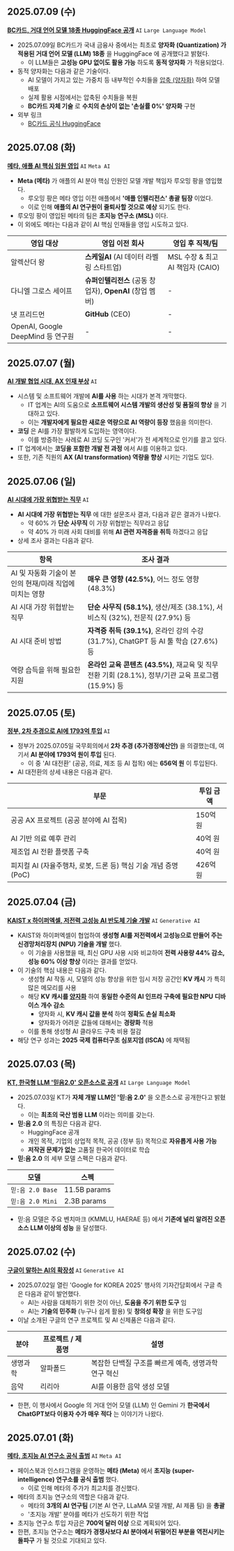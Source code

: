 ## 2025.07.09 (수)
**[BC카드, 거대 언어 모델 18종 HuggingFace 공개](https://n.news.naver.com/mnews/article/029/0002967014?sid=101)** ```AI``` ```Large Language Model```

* 2025.07.09일 BC카드가 국내 금융사 중에서는 최초로 **양자화 (Quantization) 가 적용된 거대 언어 모델 (LLM) 18종** 을 HuggingFace 에 공개했다고 밝혔다.
  * 이 LLM들은 **고성능 GPU 없이도 활용 가능** 하도록 **동적 양자화** 가 적용되었다.
* 동적 양자화는 다음과 같은 기술이다.
  * AI 모델이 가지고 있는 가중치 등 내부적인 수치들을 [압축 (양자화)](../AI%20Basics/LLM%20Basics/LLM_기초_Quantization.md) 하여 모델 배포
  * 실제 활용 시점에서는 압축된 수치들을 복원
  * **BC카드 자체 기술** 로 **수치의 손상이 없는 '손실률 0%' 양자화** 구현
* 외부 링크
  * [BC카드 공식 HuggingFace](https://huggingface.co/BCCard/models)

## 2025.07.08 (화)
**[메타, 애플 AI 핵심 임원 영입](https://n.news.naver.com/mnews/article/003/0013350684?sid=105)** ```AI``` ```Meta AI```

* **Meta (메타)** 가 애플의 AI 분야 핵심 인원인 모델 개발 책임자 루오밍 팡을 영입했다.
  * 루오밍 팡은 메타 영입 이전 애플에서 **'애플 인텔리전스' 총괄 팀장** 이었다.
  * 이로 인해 **애플의 AI 연구원이 줄퇴사할 것으로 예상** 되기도 한다.
* 루오밍 팡이 영입된 메타의 팀은 **초지능 연구소 (MSL)** 이다.
* 이 외에도 메타는 다음과 같이 AI 핵심 인재들을 영입 시도하고 있다.

| 영입 대상                         | 영입 이전 회사                                 | 영입 후 직책/팀                 |
|-------------------------------|------------------------------------------|---------------------------|
| 알렉산더 왕                        | **스케일AI** (AI 데이터 라벨링 스타트업)              | MSL 수장 & 최고 AI 책임자 (CAIO) |
| 다니엘 그로스 세이프                   | **슈퍼인텔리전스** (공동 창업자), **OpenAI** (창업 멤버) | -                         |
| 냇 프리드먼                        | **GitHub** (CEO)                         | -                         |
| OpenAI, Google DeepMind 등 연구원 | -                                        | -                         |

## 2025.07.07 (월)
**[AI 개발 협업 시대, AX 인재 부상](https://n.news.naver.com/mnews/article/030/0003329056?sid=105)** ```AI```

* 시스템 및 소프트웨어 개발에 **AI를 사용** 하는 시대가 본격 개막했다.
  * IT 업계는 AI의 도움으로 **소프트웨어 시스템 개발의 생산성 및 품질의 향상** 을 기대하고 있다. 
  * 이는 **개발자에게 필요한 새로운 역량으로 AI 역량이 등장** 했음을 의미한다.
* **코딩** 은 AI를 가장 활발하게 도입하는 영역이다.
  * 이를 방증하는 사례로 AI 코딩 도구인 '커서'가 전 세계적으로 인기를 끌고 있다. 
* IT 업계에서는 **코딩을 포함한 개발 전 과정** 에서 AI를 이용하고 있다.
* 또한, 기존 직원의 **AX (AI transformation) 역량을 향상** 시키는 기업도 있다.

## 2025.07.06 (일)
**[AI 시대에 가장 위협받는 직무](https://n.news.naver.com/mnews/article/003/0013345457?sid=101)** ```AI```

* **AI 시대에 가장 위협받는 직무** 에 대한 설문조사 결과, 다음과 같은 결과가 나왔다.
  * 약 60% 가 **단순 사무직** 이 가장 위협받는 직무라고 응답
  * 약 40% 가 미래 사회 대비를 위해 **AI 관련 자격증을 취득** 하겠다고 응답
* 상세 조사 결과는 다음과 같다.

| 항목                                | 조사 결과                                                                   |
|-----------------------------------|-------------------------------------------------------------------------|
| AI 및 자동화 기술이 본인의 현재/미래 직업에 미치는 영향 | **매우 큰 영향 (42.5%)**, 어느 정도 영향 (48.3%)                                   |
| AI 시대 가장 위협받는 직무                  | **단순 사무직 (58.1%)**, 생산/제조 (38.1%), 서비스직 (32%), 전문직 (27.9%) 등            |
| AI 시대 준비 방법                       | **자격증 취득 (39.1%)**, 온라인 강의 수강 (31.7%), ChatGPT 등 AI 툴 학습 (27.6%) 등      |
| 역량 습득을 위해 필요한 지원                  | **온라인 교육 콘텐츠 (43.5%)**, 재교육 및 직무 전환 기회 (28.1%), 정부/기관 교육 프로그램 (15.9%) 등 |

## 2025.07.05 (토)
**[정부, 2차 추경으로 AI에 1793억 투입](https://n.news.naver.com/mnews/article/032/0003380707?sid=105)** ```AI```

* 정부가 2025.07.05일 국무회의에서 **2차 추경 (추가경정예산안)** 을 의결했는데, 여기서 **AI 분야에 1793억 원이 투입** 된다.
  * 이 중 'AI 대전환' (공공, 의료, 제조 등 AI 접목) 에는 **656억 원** 이 투입된다.
* AI 대전환의 상세 내용은 다음과 같다.

| 부문                                         | 투입 금액  |
|--------------------------------------------|--------|
| 공공 AX 프로젝트 (공공 분야에 AI 접목)                  | 150억 원 |
| AI 기반 의료 예후 관리                             | 40억 원  |
| 제조업 AI 전환 플랫폼 구축                           | 40억 원  |
| 피지컬 AI (자율주행차, 로봇, 드론 등) 핵심 기술 개념 증명 (PoC) | 426억 원 |

## 2025.07.04 (금)
**[KAIST x 하이퍼엑셀, 저전력 고성능 AI 반도체 기술 개발](https://n.news.naver.com/mnews/article/001/0015488023?sid=105)** ```AI``` ```Generative AI```

* KAIST와 하이퍼엑셀이 협업하여 **생성형 AI를 저전력에서 고성능으로 만들어 주는 신경망처리장치 (NPU) 기술을 개발** 했다.
  * 이 기술을 사용했을 때, 최신 GPU 사용 시와 비교하여 **전력 사용량 44% 감소, 성능 60% 이상 향상** 이라는 결과를 얻었다.
* 이 기술의 핵심 내용은 다음과 같다.
  * 생성형 AI 작동 시, 모델의 성능 향상을 위한 임시 저장 공간인 **KV 캐시** 가 특히 많은 메모리를 사용
  * 해당 **KV 캐시를 [양자화](../AI%20Basics/LLM%20Basics/LLM_기초_Quantization.md)** 하여 **동일한 수준의 AI 인프라 구축에 필요한 NPU 디바이스 개수 감소**
    * 양자화 시, **KV 캐시 값을 분석** 하여 **정확도 손실 최소화**
    * 양자화가 어려운 값들에 대해서는 **경량화** 적용
  * 이를 통해 생성형 AI 클라우드 구축 비용 절감
* 해당 연구 성과는 **2025 국제 컴퓨터구조 심포지엄 (ISCA)** 에 채택됨

## 2025.07.03 (목)
**[KT, 한국형 LLM '믿음2.0' 오픈소스로 공개](https://n.news.naver.com/mnews/article/092/0002380599?sid=105)** ```AI``` ```Large Language Model```

* 2025.07.03일 KT가 **자체 개발 LLM인 '믿:음 2.0'** 을 오픈소스로 공개한다고 밝혔다.
  * 이는 **최초의 국산 범용 LLM** 이라는 의미를 갖는다.
* **믿:음 2.0** 의 특징은 다음과 같다.
  * HuggingFace 공개
  * 개인 목적, 기업의 상업적 목적, 공공 (정부 등) 목적으로 **자유롭게 사용 가능**
  * **저작권 문제가 없는** 고품질 한국어 데이터로 학습
* **믿:음 2.0** 의 세부 모델 스펙은 다음과 같다.

| 모델                 | 스펙           |
|--------------------|--------------|
| ```믿:음 2.0 Base``` | 11.5B params |
| ```믿:음 2.0 Mini``` | 2.3B params  |

* 믿:음 모델은 주요 벤치마크 (KMMLU, HAERAE 등) 에서 **기존에 널리 알려진 오픈소스 LLM 이상의 성능** 을 달성했다.

## 2025.07.02 (수)
**[구글이 말하는 AI의 확장성](https://n.news.naver.com/mnews/article/015/0005152580?sid=101)** ```AI``` ```Generative AI```

* 2025.07.02일 열린 'Google for KOREA 2025' 행사의 기자간담회에서 구글 측은 다음과 같이 발언했다.
  * AI는 사람을 대체하기 위한 것이 아닌, **도움을 주기 위한 도구** 임
  * AI는 **기술의 민주화** (누구나 쉽게 활용) 및 **창의성 확장** 을 위한 도구임
* 이날 소개된 구글의 연구 프로젝트 및 AI 신제품은 다음과 같다.

| 분야   | 프로젝트 / 제품명 | 설명                             |
|------|------------|--------------------------------|
| 생명과학 | 알파폴드       | 복잡한 단백질 구조를 빠르게 예측, 생명과학 연구 혁신 |
| 음악   | 리리아        | AI를 이용한 음악 생성 모델               |

* 한편, 이 행사에서 Google 의 거대 언어 모델 (LLM) 인 Gemini 가 **한국에서 ChatGPT보다 이용자 수가 매우 적다** 는 이야기가 나왔다.

## 2025.07.01 (화)
**[메타, 초지능 AI 연구소 공식 출범](https://n.news.naver.com/mnews/article/014/0005370478?sid=105)** ```AI``` ```Meta AI```

* 페이스북과 인스타그램을 운영하는 **메타 (Meta)** 에서 **초지능 (super-intelligence) 연구소를 공식 출범** 했다.
  * 이로 인해 메타의 주가가 최고치를 경신했다.
* 메타의 초지능 연구소의 역할은 다음과 같다.
  * 메타의 **3개의 AI 연구팀** (기본 AI 연구, LLaMA 모델 개발, AI 제품 팀) 을 **총괄**
  * '초지능 개발' 분야를 메타가 선도하기 위한 작업
* 초지능 연구소 투입 자금은 **700억 달러 이상** 으로 계획되어 있다.
* 한편, 초지능 연구소는 **메타가 경쟁사보다 AI 분야에서 뒤떨어진 부분을 역전시키는 돌파구** 가 될 것으로 기대되고 있다.

